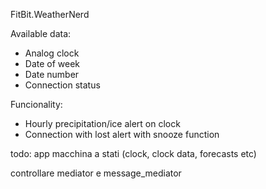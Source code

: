FitBit.WeatherNerd

Available data:
- Analog clock
- Date of week
- Date number
- Connection status 

Funcionality:
- Hourly precipitation/ice alert on clock
- Connection with lost alert with snooze function


todo:
app
    macchina a stati (clock, clock data, forecasts etc)

controllare mediator e message_mediator
